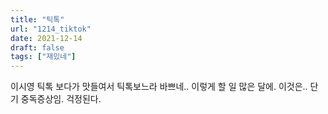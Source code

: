 ```yaml
---
title: "틱톡"
url: "1214_tiktok"
date: 2021-12-14
draft: false
tags: ["재밌네"]
---
```

이시영 틱톡 보다가 맛들여서 틱톡보느라 바쁘네.. 이렇게 할 일 많은 달에. 이것은.. 단기 중독증상임. 걱정된다.
